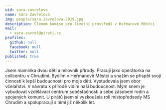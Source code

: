 ```yaml
---
uid: sara.zavrelova
name: Sára Zavřelová  
img: people/sara.zavrelova-2019.jpg
description: Členem komise pro životní prostředí v Heřmanově Městci
mail:
  - sara.zavrel@pirati.cz
profiles:
  github: null
  facebook: null
  twitter: null
published: true
---
```

Jsem maminka dvou dětí a milovník přírody. Pracuji jako operátorka na collcentru v Chrudimi. Bydlím v Heřmanově Městci a snažím se přispět svojí činností k lepší budoucnosti pro moje děti. Vystudovala jsem obor včelařství. V návratu k přírodě vidím naši budoucnost. Mým snem je vybudovat vzdělávací centrum soběstačnosti a sebe zásobení rodin a spojených komunit. U pirátů jsem si vyzkoušela roli místopředsedy MS Chrudim a spolupracují s nimi již několik let.
